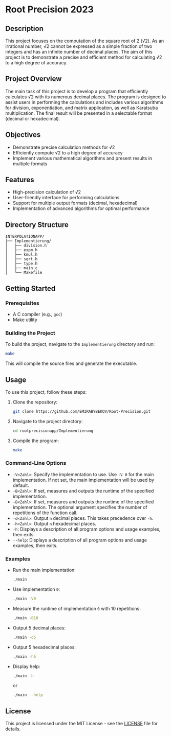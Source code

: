
# Root Precision 2023

## Description

This project focuses on the computation of the square root of 2 (√2). As an irrational number, √2 cannot be expressed as a simple fraction of two integers and has an infinite number of decimal places. The aim of this project is to demonstrate a precise and efficient method for calculating √2 to a high degree of accuracy.

## Project Overview

The main task of this project is to develop a program that efficiently calculates √2 with its numerous decimal places. The program is designed to assist users in performing the calculations and includes various algorithms for division, exponentiation, and matrix application, as well as Karatsuba multiplication. The final result will be presented in a selectable format (decimal or hexadecimal).

## Objectives

- Demonstrate precise calculation methods for √2
- Efficiently compute √2 to a high degree of accuracy
- Implement various mathematical algorithms and present results in multiple formats

## Features

- High-precision calculation of √2
- User-friendly interface for performing calculations
- Support for multiple output formats (decimal, hexadecimal)
- Implementation of advanced algorithms for optimal performance

## Directory Structure

```
INTERPOLATIONAPP/
├── Implementierung/
│   ├── division.h
│   ├── expm.h
│   ├── kmul.h
│   ├── sqrt.h
│   ├── type.h
│   ├── main.c
│   └── Makefile
```

## Getting Started

### Prerequisites

- A C compiler (e.g., `gcc`)
- Make utility

### Building the Project

To build the project, navigate to the `Implementierung` directory and run:

```sh
make
```

This will compile the source files and generate the executable.

## Usage

To use this project, follow these steps:

1. Clone the repository:
    ```sh
    git clone https://github.com/EMIRABYBEKOV/Root-Precision.git
    ```
2. Navigate to the project directory:
    ```sh
    cd rootprecisionapp/Implementierung
    ```
3. Compile the program:
    ```sh
    make
    ```

### Command-Line Options

- `-V<Zahl>`: Specify the implementation to use. Use `-V 0` for the main implementation. If not set, the main implementation will be used by default.
- `-B<Zahl>`: If set, measures and outputs the runtime of the specified implementation.
- `-B<Zahl>`: If set, measures and outputs the runtime of the specified implementation. The optional argument specifies the number of repetitions of the function call.
- `-d<Zahl>`: Output `n` decimal places. This takes precedence over `-h`.
- `-h<Zahl>`: Output `n` hexadecimal places.
- `-h`: Displays a description of all program options and usage examples, then exits.
- `--help`: Displays a description of all program options and usage examples, then exits.

### Examples

- Run the main implementation:
    ```sh
    ./main
    ```
- Use implementation `0`:
    ```sh
    ./main -V0
    ```
- Measure the runtime of implementation `0` with 10 repetitions:
    ```sh
    ./main -B10
    ```
- Output 5 decimal places:
    ```sh
    ./main -d5
    ```
- Output 5 hexadecimal places:
    ```sh
    ./main -h5
    ```
- Display help:
    ```sh
    ./main -h
    ```
    or
    ```sh
    ./main --help
    ```

## License

This project is licensed under the MIT License - see the [LICENSE](LICENSE) file for details.


